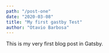 ```yaml
---
path: "/post-one"
date: "2020-03-08"
title: "My first gastby Test"
author: "Otavio Barbosa"
---
```


This is my very first blog post in Gatsby.